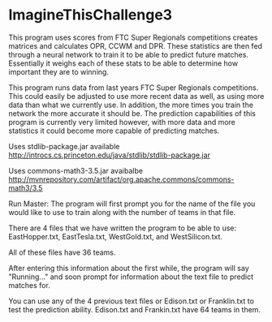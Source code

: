 # ImagineThisChallenge3

This program uses scores from FTC Super Regionals competitions creates matrices and calculates OPR, CCWM and DPR. These statistics are then fed through a neural network to train it to be able to predict future matches. Essentially it weighs each of these stats to be able to determine how important they are to winning. 

This program runs data from last years FTC Super Regionals competitions. This could easily be adjusted to use more recent data as well, as using more data than what we currently use. In addition, the more times you train the network the more accurate it should be. The prediction capabilities of this program is currently very limited however, with more data and more statistics it could become more capable of predicting matches. 

Uses stdlib-package.jar available http://introcs.cs.princeton.edu/java/stdlib/stdlib-package.jar

Uses commons-math3-3.5.jar avaibalbe http://mvnrepository.com/artifact/org.apache.commons/commons-math3/3.5

Run Master:
The program will first prompt you for the name of the file you would like to use to train along with the number of teams in that file.

There are 4 files that we have written the program to be able to use: EastHopper.txt, EastTesla.txt, WestGold.txt, and WestSilicon.txt. 

All of these files have 36 teams.

After entering this information about the first while, the program will say "Running..." and soon prompt for information about the text file to predict matches for.

You can use any of the 4 previous text files or Edison.txt or Franklin.txt to test the prediction ability.
Edison.txt and Frankin.txt have 64 teams in them.
